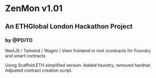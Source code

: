 # ZenMon v1.01

## An ETHGlobal London Hackathon Project

### by @PDiTO

NextJS / Tailwind / Wagmi / Viem frontend in root
/contracts for Foundry and smart contracts

Using Scaffold.ETH simplified version. Added foundry, removed hardhat. Adjusted contract creation script.
